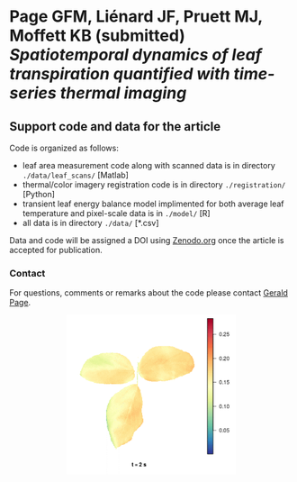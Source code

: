 # Page GFM, Li&#0233;nard JF, Pruett MJ, Moffett KB (submitted) *Spatiotemporal dynamics of leaf transpiration quantified with time-series thermal imaging*

## Support code and data for the article

Code is organized as follows:

* leaf area measurement code along with scanned data is in directory `./data/leaf_scans/` [Matlab]
* thermal/color imagery registration code is in directory `./registration/` [Python]
* transient leaf energy balance model implimented for both average leaf temperature and pixel-scale data is in `./model/` [R]
* all data is in directory `./data/` [*.csv]

Data and code will be assigned a DOI using [Zenodo.org](www.zenodo.org) once the article is accepted for publication.

### Contact

For questions, comments or remarks about the code please contact [Gerald Page](mailto:page@graduate.uwa.edu.au).

<center><img src="/readme_img/leaf_E.gif" style="width: 300px;"/>
